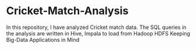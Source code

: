 # Cricket-Match-Analysis
In this repository, I have analyzed Cricket match data. The SQL queries in the analysis are written in Hive, Impala to load from Hadoop HDFS Keeping Big-Data Applications in Mind
